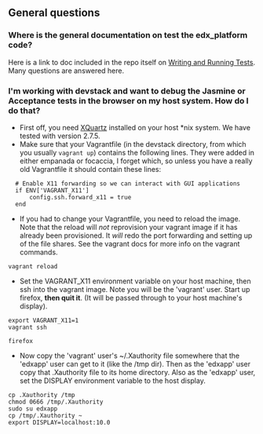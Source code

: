 ## General questions
### Where is the general documentation on test the edx_platform code?
Here is a link to doc included in the repo itself on [Writing and Running Tests](https://github.com/edx/edx-platform/blob/master/docs/en_us/internal/testing.md). Many questions are answered here.

### I'm working with devstack and want to debug the Jasmine or Acceptance tests in the browser on my host system. How do I do that?

* First off, you need [XQuartz](http://xquartz.macosforge.org/) installed on your host *nix system. We have tested with version 2.7.5.
* Make sure that your Vagrantfile (in the devstack directory, from which you usually `vagrant up`) contains the following lines. They were added in either empanada or focaccia, I forget which, so unless you have a really old Vagrantfile it should contain these lines:
```
  # Enable X11 forwarding so we can interact with GUI applications
  if ENV['VAGRANT_X11']
      config.ssh.forward_x11 = true
  end
```
* If you had to change your Vagrantfile, you need to reload the image. Note that the reload will *not* reprovision your vagrant image if it has already been provisioned. It *will* redo the port forwarding and setting up of the file shares. See the vagrant docs for more info on the vagrant commands.
```
vagrant reload
```
* Set the VAGRANT_X11 environment variable on your host machine, then ssh into the vagrant image. Note you will be the 'vagrant' user. Start up firefox, **then quit it**. (It will be passed through to your host machine's display).
```
export VAGRANT_X11=1
vagrant ssh

firefox
```
* Now copy the 'vagrant' user's ~/.Xauthority file somewhere that the 'edxapp' user can get to it (like the /tmp dir). Then as the 'edxapp' user copy that .Xauthority file to its home directory. Also as the 'edxapp' user, set the DISPLAY environment variable to the host display.
```
cp .Xauthority /tmp
chmod 0666 /tmp/.Xauthority 
sudo su edxapp
cp /tmp/.Xauthority ~
export DISPLAY=localhost:10.0
```